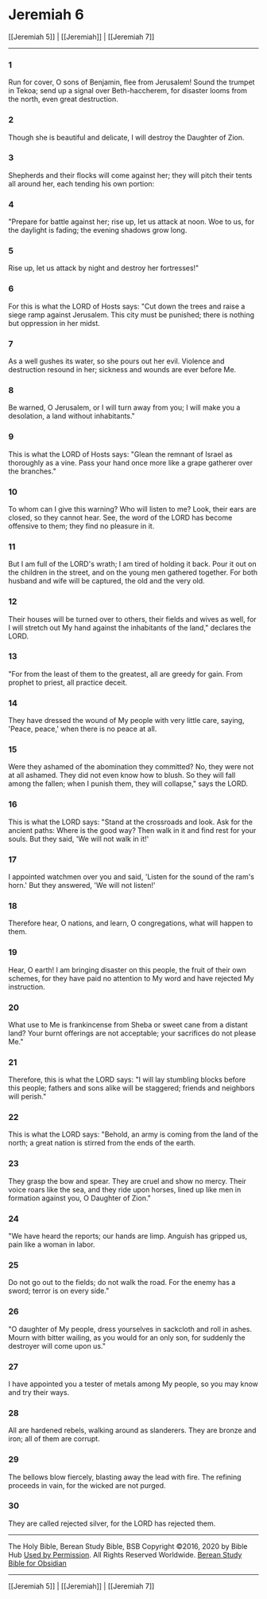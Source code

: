 # Jeremiah 6

[[Jeremiah 5]] | [[Jeremiah]] | [[Jeremiah 7]]

---

### 1
Run for cover, O sons of Benjamin, flee from Jerusalem! Sound the trumpet in Tekoa; send up a signal over Beth-haccherem, for disaster looms from the north, even great destruction.

### 2
Though she is beautiful and delicate, I will destroy the Daughter of Zion.

### 3
Shepherds and their flocks will come against her; they will pitch their tents all around her, each tending his own portion:

### 4
"Prepare for battle against her; rise up, let us attack at noon. Woe to us, for the daylight is fading; the evening shadows grow long.

### 5
Rise up, let us attack by night and destroy her fortresses!"

### 6
For this is what the LORD of Hosts says: "Cut down the trees and raise a siege ramp against Jerusalem. This city must be punished; there is nothing but oppression in her midst.

### 7
As a well gushes its water, so she pours out her evil. Violence and destruction resound in her; sickness and wounds are ever before Me.

### 8
Be warned, O Jerusalem, or I will turn away from you; I will make you a desolation, a land without inhabitants."

### 9
This is what the LORD of Hosts says: "Glean the remnant of Israel as thoroughly as a vine. Pass your hand once more like a grape gatherer over the branches."

### 10
To whom can I give this warning? Who will listen to me? Look, their ears are closed, so they cannot hear. See, the word of the LORD has become offensive to them; they find no pleasure in it.

### 11
But I am full of the LORD's wrath; I am tired of holding it back. Pour it out on the children in the street, and on the young men gathered together. For both husband and wife will be captured, the old and the very old.

### 12
Their houses will be turned over to others, their fields and wives as well, for I will stretch out My hand against the inhabitants of the land," declares the LORD.

### 13
"For from the least of them to the greatest, all are greedy for gain. From prophet to priest, all practice deceit.

### 14
They have dressed the wound of My people with very little care, saying, 'Peace, peace,' when there is no peace at all.

### 15
Were they ashamed of the abomination they committed? No, they were not at all ashamed. They did not even know how to blush. So they will fall among the fallen; when I punish them, they will collapse," says the LORD.

### 16
This is what the LORD says: "Stand at the crossroads and look. Ask for the ancient paths: Where is the good way? Then walk in it and find rest for your souls. But they said, 'We will not walk in it!'

### 17
I appointed watchmen over you and said, 'Listen for the sound of the ram's horn.' But they answered, 'We will not listen!'

### 18
Therefore hear, O nations, and learn, O congregations, what will happen to them.

### 19
Hear, O earth! I am bringing disaster on this people, the fruit of their own schemes, for they have paid no attention to My word and have rejected My instruction.

### 20
What use to Me is frankincense from Sheba or sweet cane from a distant land? Your burnt offerings are not acceptable; your sacrifices do not please Me."

### 21
Therefore, this is what the LORD says: "I will lay stumbling blocks before this people; fathers and sons alike will be staggered; friends and neighbors will perish."

### 22
This is what the LORD says: "Behold, an army is coming from the land of the north; a great nation is stirred from the ends of the earth.

### 23
They grasp the bow and spear. They are cruel and show no mercy. Their voice roars like the sea, and they ride upon horses, lined up like men in formation against you, O Daughter of Zion."

### 24
"We have heard the reports; our hands are limp. Anguish has gripped us, pain like a woman in labor.

### 25
Do not go out to the fields; do not walk the road. For the enemy has a sword; terror is on every side."

### 26
"O daughter of My people, dress yourselves in sackcloth and roll in ashes. Mourn with bitter wailing, as you would for an only son, for suddenly the destroyer will come upon us."

### 27
I have appointed you a tester of metals among My people, so you may know and try their ways.

### 28
All are hardened rebels, walking around as slanderers. They are bronze and iron; all of them are corrupt.

### 29
The bellows blow fiercely, blasting away the lead with fire. The refining proceeds in vain, for the wicked are not purged.

### 30
They are called rejected silver, for the LORD has rejected them.

---

The Holy Bible, Berean Study Bible, BSB
Copyright ©2016, 2020 by Bible Hub
[Used by Permission](https://berean.bible/terms.htm). All Rights Reserved Worldwide.
[Berean Study Bible for Obsidian](https://github.com/gapmiss/berean-study-bible-for-obsidian)

---

[[Jeremiah 5]] | [[Jeremiah]] | [[Jeremiah 7]]


